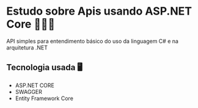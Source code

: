 # Estudo sobre Apis usando ASP.NET Core 🧑🏻‍💻

API simples para entendimento básico do uso da linguagem C# e na arquitetura .NET

## Tecnologia usada  🖥️
- ASP.NET CORE
- SWAGGER 
- Entity Framework Core